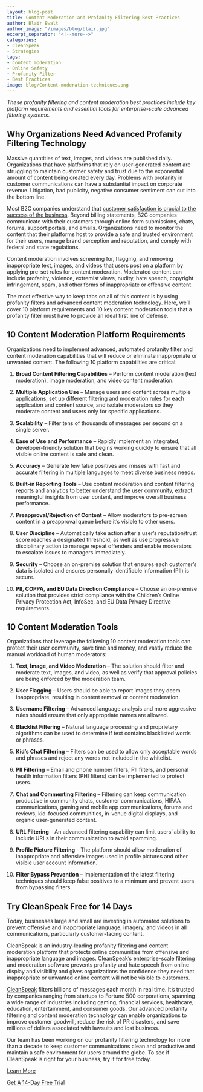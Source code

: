 ```yaml
---
layout: blog-post
title: Content Moderation and Profanity Filtering Best Practices
author: Blair Ewalt
author_image: "/images/blog/blair.jpg"
excerpt_separator: "<!--more-->"
categories:
- CleanSpeak
- Strategies
tags:
- Content moderation
- Online Safety
- Profanity Filter
- Best Practices
image: blog/Content-moderation-techniques.png
---
```


_These profanity filtering and content moderation best practices include key platform requirements and essential tools for enterprise-scale advanced filtering systems._

<!--more-->

## Why Organizations Need Advanced Profanity Filtering Technology

Massive quantities of text, images, and videos are published daily. Organizations that have platforms that rely on user-generated content are struggling to maintain customer safety and trust due to the exponential amount of content being created every day. Problems with profanity in customer communications can have a substantial impact on corporate revenue. Litigation, bad publicity, negative consumer sentiment can cut into the bottom line.
 
Most B2C companies understand that [customer satisfaction is crucial to the success of the business](https://www.coloradotechcast.com/brian-pontarelli/). Beyond billing statements, B2C companies communicate with their customers through online form submissions, chats, forums, support portals, and emails. Organizations need to monitor the content that their platforms host to provide a safe and trusted environment for their users, manage brand perception and reputation, and comply with federal and state regulations.
 
Content moderation involves screening for, flagging, and removing inappropriate text, images, and videos that users post on a platform by applying pre-set rules for content moderation. Moderated content can include profanity, violence, extremist views, nudity, hate speech, copyright infringement, spam, and other forms of inappropriate or offensive content.
 
The most effective way to keep tabs on all of this content is by using profanity filters and advanced content moderation technology. Here, we’ll cover 10 platform requirements and 10 key content moderation tools that a profanity filter must have to provide an ideal first line of defense.

## 10 Content Moderation Platform Requirements
Organizations need to implement advanced, automated profanity filter and content moderation capabilities that will reduce or eliminate inappropriate or unwanted content. The following 10 platform capabilities are critical:
 
1. **Broad Content Filtering Capabilities** – Perform content moderation (text moderation), image moderation, and video content moderation.

2. **Multiple Application Use** – Manage users and content across multiple applications, set up different filtering and moderation rules for each application and content source, and isolate moderators so they moderate content and users only for specific applications.

3. **Scalability** – Filter tens of thousands of messages per second on a single server.

4. **Ease of Use and Performance** – Rapidly implement an integrated, developer-friendly solution that begins working quickly to ensure that all visible online content is safe and clean.

5. **Accuracy** – Generate few false positives and misses with fast and accurate filtering in multiple languages to meet diverse business needs.

6. **Built-in Reporting Tools** – Use content moderation and content filtering reports and analytics to better understand the user community, extract meaningful insights from user content, and improve overall business performance.

7. **Preapproval/Rejection of Content** – Allow moderators to pre-screen content in a preapproval queue before it’s visible to other users.

8. **User Discipline** – Automatically take action after a user’s reputation/trust score reaches a designated threshold, as well as use progressive disciplinary action to manage repeat offenders and enable moderators to escalate issues to managers immediately.

9. **Security** – Choose an on-premise solution that ensures each customer’s data is isolated and ensures personally identifiable information (PII) is secure.

10. **PII, COPPA, and EU Data Direction Compliance** – Choose an on-premise solution that provides strict compliance with the Children’s Online Privacy Protection Act, InfoSec, and EU Data Privacy Directive requirements.

## 10 Content Moderation Tools
Organizations that leverage the following 10 content moderation tools can protect their user community, save time and money, and vastly reduce the manual workload of human moderators:
 
1. **Text, Image, and Video Moderation** – The solution should filter and moderate text, images, and video, as well as verify that approval policies are being enforced by the moderation team.

2. **User Flagging** – Users should be able to report images they deem inappropriate, resulting in content removal or content moderation.

3. **Username Filtering** – Advanced language analysis and more aggressive rules should ensure that only appropriate names are allowed.

4. **Blacklist Filtering** – Natural language processing and proprietary algorithms can be used to determine if text contains blacklisted words or phrases.

5. **Kid’s Chat Filtering** – Filters can be used to allow only acceptable words and phrases and reject any words not included in the whitelist.

6. **PII Filtering** – Email and phone number filters, PII filters, and personal health information filters (PHI filters) can be implemented to protect users.

7. **Chat and Commenting Filtering** – Filtering can keep communication productive in community chats, customer communications, HIPAA communications, gaming and mobile app communications, forums and reviews, kid-focused communities, in-venue digital displays, and organic user-generated content.

8. **URL Filtering** – An advanced filtering capability can limit users’ ability to include URLs in their communication to avoid spamming.

9. **Profile Picture Filtering** – The platform should allow moderation of inappropriate and offensive images used in profile pictures and other visible user account information.

10. **Filter Bypass Prevention** – Implementation of the latest filtering techniques should keep false positives to a minimum and prevent users from bypassing filters.

## Try CleanSpeak Free for 14 Days
Today, businesses large and small are investing in automated solutions to prevent offensive and inappropriate language, imagery, and videos in all communications, particularly customer-facing content.
 
CleanSpeak is an industry-leading profanity filtering and content moderation platform that protects online communities from offensive and inappropriate language and images. CleanSpeak’s enterprise-scale filtering and moderation software prevents profanity and hate speech from online display and visibility and gives organizations the confidence they need that inappropriate or unwanted online content will not be visible to customers.
 
[CleanSpeak](https://cleanspeak.com) filters billions of messages each month in real time. It’s trusted by companies ranging from startups to Fortune 500 corporations, spanning a wide range of industries including gaming, financial services, healthcare, education, entertainment, and consumer goods. Our advanced profanity filtering and content moderation technology can enable organizations to improve customer goodwill, reduce the risk of PR disasters, and save millions of dollars associated with lawsuits and lost business.
 
Our team has been working on our profanity filtering technology for more than a decade to keep customer communications clean and productive and maintain a safe environment for users around the globe. To see if CleanSpeak is right for your business, try it for free today.
 
[Learn More](https://cleanspeak.com/products/profanity-filter)

[Get A 14-Day Free Trial](https://cleanspeak.com/try-cleanspeak)

